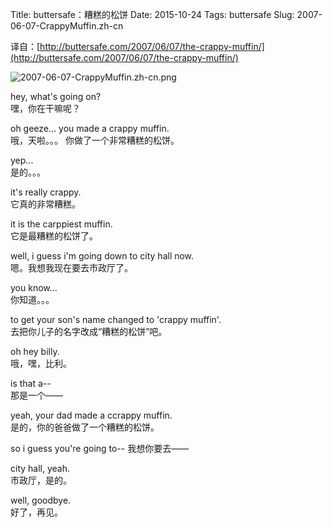 Title: buttersafe：糟糕的松饼
Date: 2015-10-24
Tags: buttersafe
Slug: 2007-06-07-CrappyMuffin.zh-cn

译自：[http://buttersafe.com/2007/06/07/the-crappy-muffin/](http://buttersafe.com/2007/06/07/the-crappy-muffin/)


![2007-06-07-CrappyMuffin.zh-cn.png](/static/images/comics/2007-06-07-CrappyMuffin.zh-cn.png)



hey, what's going on?       
嘿，你在干嘛呢？

oh geeze...
you made a crappy muffin.           
哦，天啦。。。
你做了一个非常糟糕的松饼。

yep...      
是的。。。


it's really crappy.     
它真的非常糟糕。


it is the carppiest
muffin.     
它是最糟糕的松饼了。

well, i guess i'm
going down to city hall
now.        
嗯。我想我现在要去市政厅了。

you know...     
你知道。。。

to get your son's
name changed to
'crappy muffin'.            
去把你儿子的名字改成“糟糕的松饼”吧。

oh hey billy.       
哦，嘿，比利。

is that a--     
那是一个——

yeah, your dad
made a ccrappy muffin.      
是的，你的爸爸做了一个糟糕的松饼。

so i guess you're
going to--
我想你要去——

city hall, yeah.        
市政厅，是的。

well, goodbye.      
好了，再见。
